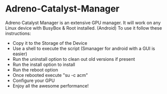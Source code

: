 Adreno-Catalyst-Manager
=======================

Adreno Catalyst Manager is an extensive GPU manager.
It will work on any Linux device with BusyBox & Root installed. (Android)
To use it follow these instructions:
- Copy it to the Storage of the Device
- Use a shell to execute the script (Smanager for android with a GUI is easier)
- Run the uninstall option to clean out old versions if present
- Run the install option to install
- Run the reboot option
- Once rebooted execute "su -c acm"
- Configure your GPU
- Enjoy all the awesome performance!
